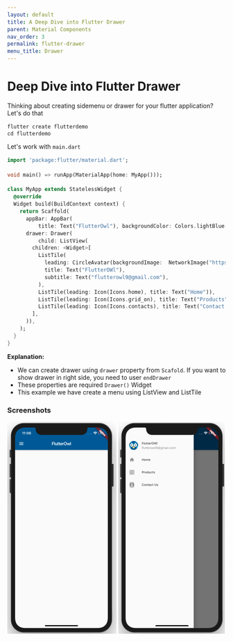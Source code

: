 ```yaml
---
layout: default
title: A Deep Dive into Flutter Drawer
parent: Material Components
nav_order: 3
permalink: flutter-drawer
menu_title: Drawer
---
```


# Deep Dive into Flutter Drawer

Thinking about creating sidemenu or drawer for your flutter application? Let's do that

    flutter create flutterdemo
    cd flutterdemo

Let's work with `main.dart`

```dart
import 'package:flutter/material.dart';

void main() => runApp(MaterialApp(home: MyApp()));

class MyApp extends StatelessWidget {
  @override
  Widget build(BuildContext context) {
    return Scaffold(
      appBar: AppBar(
          title: Text("FlutterOwl"), backgroundColor: Colors.lightBlue[900]),
      drawer: Drawer(
          child: ListView(
        children: <Widget>[
          ListTile(
            leading: CircleAvatar(backgroundImage:  NetworkImage("https://flutterowl.com/flutterowl.png")),
            title: Text("FlutterOWl"),
            subtitle: Text("flutterowl9@gmail.com"),
          ),
          ListTile(leading: Icon(Icons.home), title: Text("Home")),
          ListTile(leading: Icon(Icons.grid_on), title: Text("Products")),
          ListTile(leading: Icon(Icons.contacts), title: Text("Contact Us")),
        ],
      )),
    );
  }
}

```

**Explanation:**

-  We can create drawer using `drawer` property from `Scafold`. If you want to show drawer in right side, you need to user `endDrawer`
- These properties are required `Drawer()` Widget
- This example we have create a menu using ListView and ListTile


### Screenshots

<img src="/assets/images/screenshots/components/flutter-drawer-example1.png"> <img src="/assets/images/screenshots/components/flutter-drawer-example2.png">